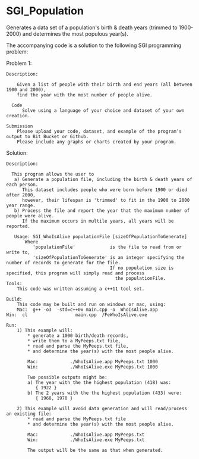 # SGI_Population
Generates a data set of a population's birth &amp; death years (trimmed to 1900-2000) and determines the most populous year(s).


The accompanying code is a solution to the following SGI programming problem:


   Problem 1:
   
  	Description:

	  	Given a list of people with their birth and end years (all between 1900 and 2000), 
	  	find the year with the most number of people alive.

	  Code
		  Solve using a language of your choice and dataset of your own creation.
  
  	Submission
	  	Please upload your code, dataset, and example of the program’s output to Bit Bucket or Github. 
		Please include any graphs or charts created by your program.

  Solution:
  
    Description:

	  This program allows the user to
	   a) Generate a population file, including the birth & death years of each person.
	      This dataset includes people who were born before 1900 or died after 2000,
	      however, their lifespan is 'trimmed' to fit in the 1900 to 2000 year range.
	   b) Process the file and report the year that the maximum number of people were alive.
	      If the maximum occurs in multile years, all years will be reported.

  	   Usage: SGI_WhoIsAlive populationFile [sizeOfPopulationToGenerate]
	   	   Where
		      'populationFile'             is the file to read from or write to,
		      'sizeOfPopulationToGenerate' is an integer specifying the number of records to generate for the file.
		                                   If no population size is specified, this program will simply read and process
			                                 the populationFile.
	Tools:
		This code was written assuming a c++11 tool set.

	Build:
		This code may be built and run on windows or mac, using:
		Mac:  g++ -o3  -std=c++0x main.cpp -o  WhoIsAlive.app
  	Win:  cl                  main.cpp  /FeWhoIsAlive.exe
	
	Run:
		1) This example will:
		    * generate a 1000 birth/death records,
		    * write them to a MyPeeps.txt file,
		    * read and parse the MyPeeps.txt file,
		    * and determine the year(s) with the most people alive.
		    
		    Mac: 			./WhoIsAlive.app MyPeeps.txt 1000
		    Win: 			./WhoIsAlive.exe MyPeeps.txt 1000

		    Two possible outputs might be:
		    a) The year with the the highest population (418) was:
		       { 1922 }
		    b) The 2 years with the the highest population (433) were:
		       { 1968, 1970 }

		2) This example will avoid data generation and will read/process an existing file:
		    * read and parse the MyPeeps.txt file
		    * and determine the year(s) with the most people alive.
  
		    Mac: 			./WhoIsAlive.app MyPeeps.txt
		    Win: 			./WhoIsAlive.exe MyPeeps.txt

		    The output will be the same as that when generated.
